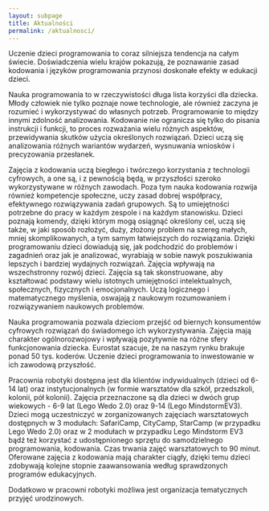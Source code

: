 ```yaml
---
layout: subpage
title: Aktualności
permalink: /aktualnosci/
---
```


     
<p {text-indent: 20px;p align=”justify”>Uczenie dzieci programowania to coraz silniejsza tendencja na całym świecie. Doświadczenia wielu krajów pokazują, że poznawanie zasad kodowania i języków programowania przynosi doskonałe efekty w edukacji dzieci.</p>
<p {text-indent: 20px;<p align=”justify”>Nauka programowania to w rzeczywistości długa lista korzyści dla dziecka. Młody człowiek nie tylko poznaje nowe technologie, ale również zaczyna je rozumieć i wykorzystywać do własnych potrzeb. Programowanie to między innymi zdolność analizowania. Kodowanie nie ogranicza się tylko do pisania instrukcji i funkcji, to proces rozważania wielu różnych aspektów, przewidywania skutków użycia określonych rozwiązań. Dzieci uczą się analizowania różnych wariantów wydarzeń, wysnuwania wniosków i precyzowania przesłanek.</p> 
<p align=”justify”>Zajęcia z kodowania uczą biegłego i twórczego korzystania z technologii cyfrowych, a one są, i z pewnością będą, w przyszłości szeroko wykorzystywane w różnych zawodach. Poza tym nauka kodowania rozwija również kompetencje społeczne, uczy zasad dobrej współpracy, efektywnego rozwiązywania zadań grupowych. Są to umiejętności potrzebne do pracy w każdym zespole i na każdym stanowisku. Dzieci poznają komendy, dzięki którym mogą osiągnąć określony cel, uczą się także, w jaki sposób rozłożyć, duży, złożony problem na szereg małych, mniej skomplikowanych, a tym samym łatwiejszych do rozwiązania. Dzięki programowaniu dzieci dowiadują się, jak podchodzić do problemów i zagadnień oraz jak je analizować, wyrabiają w sobie nawyk poszukiwania lepszych i bardziej wydajnych rozwiązań. Zajęcia wpływają na wszechstronny rozwój dzieci. Zajęcia są tak skonstruowane, aby kształtować podstawy wielu istotnych umiejętności intelektualnych, społecznych, fizycznych i emocjonalnych. Uczą logicznego i matematycznego myślenia, oswajają z naukowym rozumowaniem i rozwiązywaniem naukowych problemów.</p>
<p {text-indent: 20px;p align=”justify”>Nauka programowania pozwala dzieciom przejść od biernych konsumentów cyfrowych rozwiązań do świadomego ich wykorzystywania. Zajęcia mają charakter ogólnorozwojowy i wpływają pozytywnie na różne sfery funkcjonowania dziecka. Eurostat szacuje, że na naszym rynku brakuje ponad 50 tys. koderów. Uczenie dzieci programowania to inwestowanie w ich zawodową przyszłość.</p>
<p {text-indent: 20px;p align=”justify”>Pracownia robotyki dostępna jest dla klientów indywidualnych (dzieci od 6-14 lat) oraz instytucjonalnych (w formie warsztatów dla szkół, przedszkoli, kolonii, pół kolonii). Zajęcia przeznaczone są dla dzieci w dwóch grup wiekowych - 6-9 lat (Lego Wedo 2.0) oraz 9-14 (Lego MindstormEV3). Dzieci mogą uczestniczyć w zorganizowanych zajęciach warsztatowych dostępnych w 3 modułach: SafariCamp, CityCamp, StarCamp (w przypadku Lego Wedo 2.0) oraz w 2 modułach w przypadku Lego Mindstorm EV3 bądź też korzystać z udostępnionego sprzętu do samodzielnego programowania, kodowania. Czas trwania zajęć warsztatowych to 90 minut. Oferowane zajęcia z kodowania mają charakter ciągły, dzięki temu dzieci zdobywają kolejne stopnie zaawansowania według sprawdzonych programów edukacyjnych.</p>
<p {text-indent: 20px;p align=”justify”>Dodatkowo w pracowni robotyki możliwa jest organizacja tematycznych przyjęć urodzinowych.</p>
